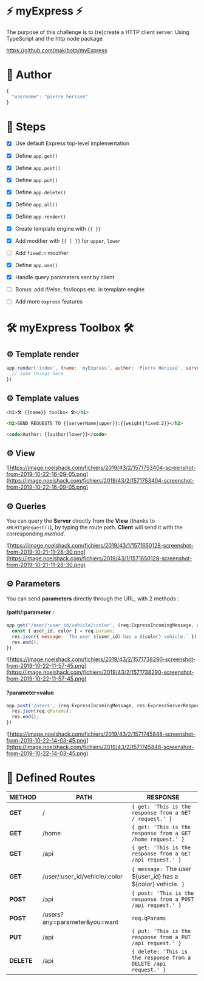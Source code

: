 # ⚡️ myExpress ⚡️
The purpose of this challenge is to (re)create a HTTP client server. Using TypeScript and the http node package

https://github.com/makiboto/myExpress


# 🔋 Author
```js
{
  "username": "pierre hérissé"
}
```

# 🔧 Steps 

  - [X] Use default Express top-level implementation 
  - [X] Define `app.get()`
  - [X] Define `app.post()`
  - [X] Define `app.put()`
  - [X] Define `app.delete()`
  - [X] Define `app.all()`
  - [X] Define `app.render()`
  - [X] Create template engine with `{{ }}`
  - [X] Add modifier with `{{ | }}` for `upper`, `lower`
  - [ ] Add `fixed:n` modifier
  - [X] Define `app.use()`
  - [X] Handle query parameters sent by client
  - [ ] Bonus: add if/else, for/loops etc. in template engine
  - [ ] Add more `express` features
    

#  🛠 myExpress Toolbox 🛠

## ⚙️ Template render

```js
app.render('index', {name: 'myExpress', author: 'Pierre Hérissé', serverName: 'myExpress'}, (err, html) => {
  // some things here
})  
```

## ⚙️ Template values
```html
<h1>🛠 {{name}} toolbox 🛠</h1>
```

```html
<h2>SEND REQUESTS TO {{serverName|upper}}:{{weight|fixed:2}}</h2>
```

```html
<code>Author: {{author|lower}}</code>
```

## ⚙️ View

![https://image.noelshack.com/fichiers/2019/43/2/1571753404-screenshot-from-2019-10-22-16-09-05.png](https://image.noelshack.com/fichiers/2019/43/2/1571753404-screenshot-from-2019-10-22-16-09-05.png)


## ⚙️ Queries

You can query the **Server** directly from the **View** (thanks to `XMLHttpRequest()`), by typing the route path. **Client** will send it with the corresponding *method*.

![https://image.noelshack.com/fichiers/2019/43/1/1571650128-screenshot-from-2019-10-21-11-28-30.png](https://image.noelshack.com/fichiers/2019/43/1/1571650128-screenshot-from-2019-10-21-11-28-30.png)


## ⚙️ Parameters

You can send **parameters** directly through the URL, with 2 methods :

#### /path/:parameter :

```js
app.get('/user/:user_id/vehicle/:color', (req:ExpressIncomingMessage, res:ExpressServerResponse) => {
  const { user_id, color } = req.params;
  res.json({ message: `The user ${user_id} has a ${color} vehicle.` });
  res.end();
})
```

![https://image.noelshack.com/fichiers/2019/43/2/1571738290-screenshot-from-2019-10-22-11-57-45.png](https://image.noelshack.com/fichiers/2019/43/2/1571738290-screenshot-from-2019-10-22-11-57-45.png)

#### ?parameter=value

```js
app.post('/users', (req:ExpressIncomingMessage, res:ExpressServerResponse) => {
  res.json(req.qParams);
  res.end();
})
```

![https://image.noelshack.com/fichiers/2019/43/2/1571745848-screenshot-from-2019-10-22-14-03-45.png](https://image.noelshack.com/fichiers/2019/43/2/1571745848-screenshot-from-2019-10-22-14-03-45.png)


# 📡 Defined Routes

| **METHOD** | **PATH** | **RESPONSE** |
|------------|----------|--------------|
| **GET** | / | `{ get: 'This is the response from a GET / request.' }` |
| **GET** | /home | `{ get: 'This is the response from a GET /home request.' }` |
| **GET** | /api | `{ get: 'This is the response from a GET /api request.' }` |
| **GET** | /user/:user_id/vehicle/:color | `{ message: `The user ${user_id} has a ${color} vehicle.` }` |
| **POST** | /api | `{ post: 'This is the response from a POST /api request.' }` |
| **POST** | /users?any=parameter&you=want | `req.qParams` |
| **PUT** | /api | `{ put: 'This is the response from a PUT /api request.' }` |
| **DELETE** | /api | `{ delete: 'This is the response from a DELETE /api request.' }` |


